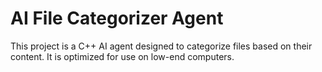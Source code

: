 # AI File Categorizer Agent
This project is a C++ AI agent designed to categorize files based on their content. It is optimized for use on low-end computers.
